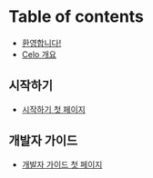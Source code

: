 # Table of contents

* [환영합니다!](README.md)
* [Celo 개요](celo.md)


## 시작하기

* [시작하기 첫 페이지](undefined/undefined.md)

## 개발자 가이드 <a id="undefined-1"></a>

* [개발자 가이드 첫 페이지](undefined-1/undefined.md)

